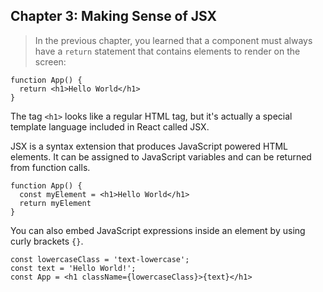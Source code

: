 ## Chapter 3: Making Sense of JSX

> In the previous chapter, you learned that a component must always have a `return` statement that contains elements to render on the screen:

```
function App() {
  return <h1>Hello World</h1>
}
```

The tag `<h1>` looks like a regular HTML tag, but it's actually a special template language included in React called JSX.

JSX is a syntax extension that produces JavaScript powered HTML elements. It can be assigned to JavaScript variables and can be returned from function calls.

```
function App() {
  const myElement = <h1>Hello World</h1>
  return myElement
}
```

You can also embed JavaScript expressions inside an element by using curly brackets `{}`.

```
const lowercaseClass = 'text-lowercase';
const text = 'Hello World!';
const App = <h1 className={lowercaseClass}>{text}</h1>
```
